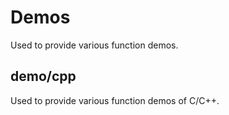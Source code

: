 # Demos

Used to provide various function demos.

## demo/cpp

Used to provide various function demos of C/C++.
